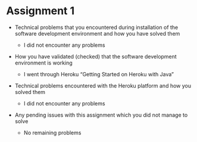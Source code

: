 # Assignment 1

- Technical problems that you encountered during installation of the software development environment and how you have solved them
    - I did not encounter any problems

- How you have validated (checked) that the software development environment is working
    - I went through Heroku “Getting Started on Heroku with Java”

- Technical problems encountered with the Heroku platform and how you solved them
    - I did not encounter any problems

- Any pending issues with this assignment which you did not manage to solve
    - No remaining problems
